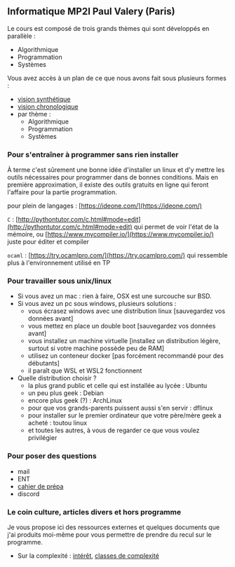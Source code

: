 ## Informatique MP2I Paul Valery (Paris)

Le cours est composé de trois grands thèmes qui sont développés en
parallèle :
* Algorithmique
* Programmation
* Systèmes

Vous avez accès à un plan de ce que nous avons fait sous plusieurs
formes :
* [vision synthétique](Cours/synthese.md)
* [vision chronologique](Cours/chronologie)
* par thème :
  * Algorithmique
  * Programmation
  * Systèmes

### Pour s'entraîner à programmer sans rien installer

À terme c'est sûrement une bonne idée d'installer un linux et d'y
mettre les outils nécessaires pour programmer dans de bonnes
conditions. Mais en première approximation, il existe des outils
gratuits en ligne qui feront l'affaire pour la partie programmation.

pour plein de langages : [https://ideone.com/](https://ideone.com/)

`C` :
[http://pythontutor.com/c.html#mode=edit](http://pythontutor.com/c.html#mode=edit)
qui permet de voir l'état de la mémoire, ou
[https://www.mycompiler.io/](https://www.mycompiler.io/) juste pour
éditer et compiler

`ocaml` : [https://try.ocamlpro.com/](https://try.ocamlpro.com/) qui
ressemble plus à l'environnement utilisé en TP


### Pour travailler sous unix/linux

* Si vous avez un mac : rien à faire, OSX est une surcouche sur BSD.
* Si vous avez un pc sous windows, plusieurs solutions :
  * vous écrasez windows avec une distribution linux [sauvegardez vos
    données avant]
  * vous mettez en place un double boot [sauvegardez vos
    données avant]
  * vous installez un machine virtuelle [installez un distribution
    légère, surtout si votre machine possède peu de RAM]
  * utilisez un conteneur docker [pas forcément recommandé pour des
    débutants]
  * il paraît que WSL et WSL2 fonctionnent
* Quelle distribution choisir ?
  * la plus grand public et celle qui est installée au lycée : Ubuntu
  * un peu plus geek : Debian
  * encore plus geek (?) : ArchLinux
  * pour que vos grands-parents puissent aussi s'en servir : dflinux
  * pour installer sur le premier ordinateur que votre père/mère geek
    a acheté : toutou linux
  * et toutes les autres, à vous de regarder ce que vous voulez privilégier

### Pour poser des questions

* mail
* ENT
* [cahier de prépa](https://cahier-de-prepa.fr/mp2i-pv/)
* discord

### Le coin culture, articles divers et hors programme
Je vous propose ici des ressources externes et quelques documents que
j'ai produits moi-même pour vous permettre de prendre du recul sur le
programme.

* Sur la complexité :
  [intérêt](https://www.lemonde.fr/blog/binaire/2021/04/16/henri-potier-a-lecole-de-la-complexite/),
  [classes de complexité](https://interstices.info/la-theorie-de-la-complexite-algorithmique/)

